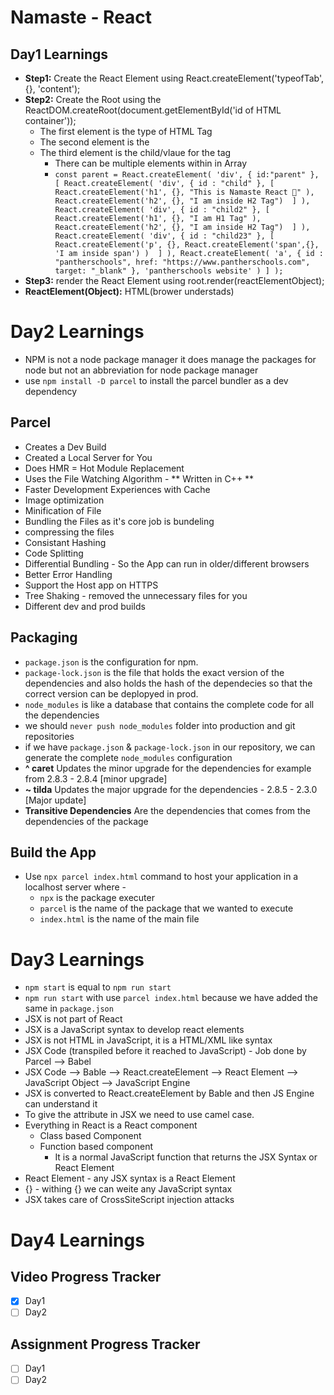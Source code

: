 # Namaste - React 
## Day1 Learnings
- **Step1:** Create the React Element using React.createElement('typeofTab',{}, 'content');
- **Step2:** Create the Root using the ReactDOM.createRoot(document.getElementById('id of HTML container'));
    - The first element is the type of HTML Tag 
    - The second element is the
    - The third element is the child/vlaue for the tag 
        - There can be multiple elements within in Array
        - 
            `
                const parent = React.createElement( 'div', { id:"parent" }, [
                        React.createElement(
                            'div', { id : "child" }, [ 
                                React.createElement('h1', {}, "This is Namaste React 🚀" ), 
                                React.createElement('h2', {}, "I am inside H2 Tag") 
                            ]
                        ),
                        React.createElement(
                            'div', { id : "child2" }, [ 
                                React.createElement('h1', {}, "I am H1 Tag" ), 
                                React.createElement('h2', {}, "I am inside H2 Tag") 
                            ]
                        ),
                        React.createElement(
                            'div', { id : "child23" }, [ 
                                React.createElement('p', {}, React.createElement('span',{}, 'I am inside span') ) 
                            ]
                        ),
                        React.createElement(
                            'a', { id : "pantherschools", href: "https://www.pantherschools.com", target: "_blank" }, 'pantherschools website'
                        )
                    ]
                );
            `
- **Step3:** render the React Element using root.render(reactElementObject);
- **ReactElement(Object):** HTML(brower understads)

# Day2 Learnings
- NPM is not a node package manager it does manage the packages for node but not an abbreviation for node package manager
- use `npm install -D parcel` to install the parcel bundler as a dev dependency

## Parcel

- Creates a Dev Build
- Created a Local Server for You
- Does HMR = Hot Module Replacement
- Uses the File Watching Algorithm - ** Written in C++ **
- Faster Development Experiences with Cache
- Image optimization
- Minification of File
- Bundling the Files as it's core job is bundeling 
- compressing the files
- Consistant Hashing
- Code Splitting
- Differential Bundling - So the App can run in older/different browsers
- Better Error Handling
- Support the Host app on HTTPS
- Tree Shaking - removed the unnecessary files for you
- Different dev and prod builds

## Packaging

- `package.json` is the configuration for npm.
- `package-lock.json` is the file that holds the exact version of the dependencies and also holds the hash of the dependecies so that the correct version can be deplopyed in prod.
- `node_modules` is like a database that contains the complete code for all the dependencies
- we should `never push node_modules` folder into production and git repositories
- if we have `package.json` & `package-lock.json` in our repository, we can generate the complete `node_modules` configuration
- **^ caret** Updates the minor upgrade for the dependencies for example from 2.8.3 - 2.8.4 [minor upgrade]
- **~ tilda** Updates the major upgrade for the dependencies - 2.8.5 - 2.3.0 [Major update]
- **Transitive Dependencies** Are the dependencies that comes from the dependencies of the package

## Build the App

- Use `npx parcel index.html` command to host your application in a localhost server where - 
    - `npx` is the package executer 
    - `parcel` is the name of the package that we wanted to execute
    - `index.html` is the name of the main file

# Day3 Learnings
- `npm start` is equal to `npm run start`
- `npm run start` with use `parcel index.html` because we have added the same in `package.json`
- JSX is not part of React
- JSX is a JavaScript syntax to develop react elements
- JSX is not HTML in JavaScript, it is a HTML/XML like syntax
- JSX Code (transpiled before it reached to JavaScript) - Job done by Parcel --> Babel
- JSX Code --> Bable --> React.createElement --> React Element --> JavaScript Object --> JavaScript Engine
- JSX is converted to React.createElement by Bable and then JS Engine can understand it
- To give the attribute in JSX we need to use camel case.
- Everything in React is a React component
    - Class based Component
    - Function based component
        - It is a normal JavaScript function that returns the JSX Syntax or React Element
- React Element - any JSX syntax is a React Element
- {} - withing {} we can weite any JavaScript syntax
- JSX takes care of CrossSiteScript injection attacks

# Day4 Learnings

## Video Progress Tracker

- [x] Day1
- [ ] Day2

## Assignment Progress Tracker
- [ ] Day1
- [ ] Day2